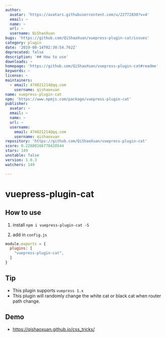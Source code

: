 ```yaml
---
author:
  avatar: 'https://avatars.githubusercontent.com/u/22772830?v=4'
  email: ~
  name: ~
  url: ~
  username: QiShaoXuan
bugs: 'https://github.com/QiShaoXuan/vuepress-plugin-cat/issues'
category: plugin
date: '2019-08-14T02:30:54.762Z'
deprecated: false
description: '## How to use'
downloads: ~
homepage: 'https://github.com/QiShaoXuan/vuepress-plugin-cat#readme'
keywords: ~
license: ~
maintainers:
  - email: 474021214@qq.com
    username: qishaoxuan
name: vuepress-plugin-cat
npm: 'https://www.npmjs.com/package/vuepress-plugin-cat'
publisher:
  avatar: ~
  email: ~
  name: ~
  url: ~
  username:
    email: 474021214@qq.com
    username: qishaoxuan
repository: 'https://github.com/QiShaoXuan/vuepress-plugin-cat'
score: 0.22880166778420544
stars: 149
unstable: false
version: 1.0.3
watchers: 149

---
```


# vuepress-plugin-cat

## How to use

1. install `npm i vuepress-plugin-cat -S`

2. add in `config.js`

```js
module.exports = {
  plugins: [
    "vuepress-plugin-cat",
  ]
}
```

## Tip

- This plugin supports `vuepress 1.x`
- This plugin will randomly change the white cat or black cat when router path change.

## Demo

- https://qishaoxuan.github.io/css_tricks/
